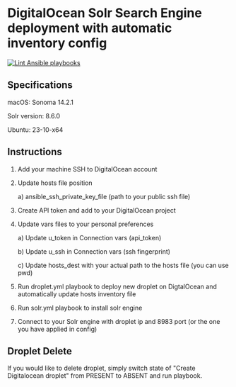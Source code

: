 # DigitalOcean Solr Search Engine deployment with automatic inventory config

[![Lint Ansible playbooks](https://github.com/skorupcia/DigitalOcean_Solr/actions/workflows/ci.yml/badge.svg)](https://github.com/skorupcia/DigitalOcean_Solr/actions/workflows/ci.yml)

## Specifications

macOS: Sonoma 14.2.1

Solr version: 8.6.0

Ubuntu: 23-10-x64

## Instructions

1. Add your machine SSH to DigitalOcean account
2. Update hosts file position

   a) ansible_ssh_private_key_file (path to your public ssh file)
3. Create API token and add to your DigitalOcean project
4. Update vars files to your personal preferences

   a) Update u_token in Connection vars (api_token)

   b) Update u_ssh in Connection vars (ssh fingerprint)

   c) Update hosts_dest with your actual path to the hosts file (you can use pwd)
5. Run droplet.yml playbook to deploy new droplet on DigtalOcean and automatically update hosts inventory file
6. Run solr.yml playbook to install solr engine
7. Connect to your Solr engine with droplet ip and 8983 port (or the one you have applied in config)

## Droplet Delete

If you would like to delete droplet, simply switch state of "Create Digitalocean droplet" from PRESENT to ABSENT and run playbook.
